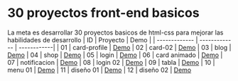 ﻿# 30 proyectos front-end basicos
 
 La meta es desarrollar 30 proyectos basicos de html-css para mejorar las habilidades de desarrollo 
| ID | Proyecto | Demo |
| ------------- | ------------- | ------------|
| 01  | card-profile  | [Demo](https://franklin-salas.github.io/30-proyectos-front-end-basic/card-profile/)
| 02  | card-02 | [Demo](https://franklin-salas.github.io/30-proyectos-front-end-basic/card-02/)
| 03  | blog | [Demo](https://franklin-salas.github.io/30-proyectos-front-end-basic/blog-bootstrap/)
| 04  | shop | [Demo](https://franklin-salas.github.io/30-proyectos-front-end-basic/shop/)
| 05  | login | [Demo](https://franklin-salas.github.io/30-proyectos-front-end-basic/web-login/)
| 06  | card animado | [Demo](https://franklin-salas.github.io/30-proyectos-front-end-basic/card-animadas/)
| 07  | notificacion | [Demo](https://franklin-salas.github.io/30-proyectos-front-end-basic/notificacion/)
| 08  | login 02 | [Demo](https://franklin-salas.github.io/30-proyectos-front-end-basic/login-02/)
| 09  | tabla | [Demo](https://franklin-salas.github.io/30-proyectos-front-end-basic/tabla/)
| 10  | menu 01 | [Demo](https://franklin-salas.github.io/30-proyectos-front-end-basic/menu-responsivo/)
| 11  | diseño 01 | [Demo](https://proyecto-meeti.netlify.app/)
| 12  | diseño 02 | [Demo](https://ecommerce-tm.netlify.app/)







